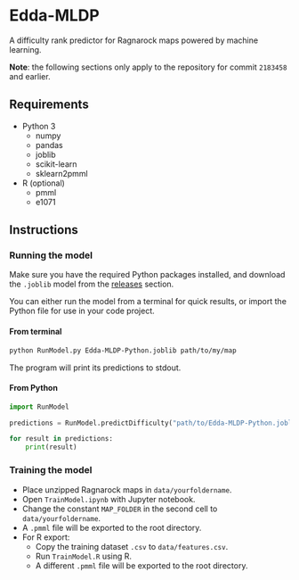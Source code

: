# Edda-MLDP

A difficulty rank predictor for Ragnarock maps powered by machine learning.

**Note**: the following sections only apply to the repository for commit `2183458` and earlier.

## Requirements

- Python 3
  - numpy
  - pandas
  - joblib
  - scikit-learn
  - sklearn2pmml
- R (optional)
  - pmml
  - e1071
  
## Instructions

### Running the model

Make sure you have the required Python packages installed, and download the `.joblib` model from the [releases](https://github.com/PKBeam/Edda-MLDifficultyPredictor/releases) section.  

You can either run the model from a terminal for quick results, or import the Python file for use in your code project.

#### From terminal

```sh
python RunModel.py Edda-MLDP-Python.joblib path/to/my/map
```

The program will print its predictions to stdout. 

#### From Python

```py
import RunModel

predictions = RunModel.predictDifficulty("path/to/Edda-MLDP-Python.joblib", "path/to/my/map")

for result in predictions:
    print(result)
```

### Training the model

- Place unzipped Ragnarock maps in `data/yourfoldername`.
- Open `TrainModel.ipynb` with Jupyter notebook.
- Change the constant `MAP_FOLDER` in the second cell to `data/yourfoldername`.  
- A `.pmml` file will be exported to the root directory. 
- For R export:
  - Copy the training dataset `.csv` to `data/features.csv`.
  - Run `TrainModel.R` using R. 
  - A different `.pmml` file will be exported to the root directory.
